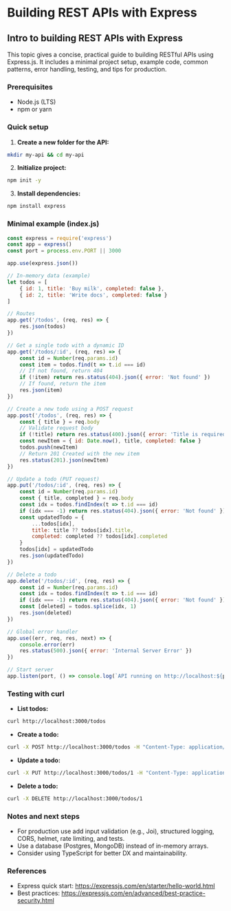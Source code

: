 # Building REST APIs with Express

## Intro to building REST APIs with Express

This topic gives a concise, practical guide to building RESTful APIs using Express.js. It includes a minimal project setup, example code, common patterns, error handling, testing, and tips for production.

### Prerequisites
- Node.js (LTS)
- npm or yarn

### Quick setup

1. **Create a new folder for the API:**
```bash
mkdir my-api && cd my-api
```

2. **Initialize project:**
```bash
npm init -y
```

3. **Install dependencies:**
```bash
npm install express
```

### Minimal example (index.js)
```js
const express = require('express')
const app = express()
const port = process.env.PORT || 3000

app.use(express.json())

// In-memory data (example)
let todos = [
    { id: 1, title: 'Buy milk', completed: false },
    { id: 2, title: 'Write docs', completed: false }
]

// Routes
app.get('/todos', (req, res) => {
    res.json(todos)
})

// Get a single todo with a dynamic ID
app.get('/todos/:id', (req, res) => {
    const id = Number(req.params.id)
    const item = todos.find(t => t.id === id)
    // If not found, return 404
    if (!item) return res.status(404).json({ error: 'Not found' })
    // If found, return the item
    res.json(item)
})

// Create a new todo using a POST request
app.post('/todos', (req, res) => {
    const { title } = req.body
    // Validate request body
    if (!title) return res.status(400).json({ error: 'Title is required' })
    const newItem = { id: Date.now(), title, completed: false }
    todos.push(newItem)
    // Return 201 Created with the new item
    res.status(201).json(newItem)
})

// Update a todo (PUT request)
app.put('/todos/:id', (req, res) => {
    const id = Number(req.params.id)
    const { title, completed } = req.body
    const idx = todos.findIndex(t => t.id === id)
    if (idx === -1) return res.status(404).json({ error: 'Not found' })
    const updatedTodo = {
        ...todos[idx],
        title: title ?? todos[idx].title,
        completed: completed ?? todos[idx].completed
    }
    todos[idx] = updatedTodo
    res.json(updatedTodo)
})

// Delete a todo
app.delete('/todos/:id', (req, res) => {
    const id = Number(req.params.id)
    const idx = todos.findIndex(t => t.id === id)
    if (idx === -1) return res.status(404).json({ error: 'Not found' })
    const [deleted] = todos.splice(idx, 1)
    res.json(deleted)
})

// Global error handler
app.use((err, req, res, next) => {
    console.error(err)
    res.status(500).json({ error: 'Internal Server Error' })
})

// Start server
app.listen(port, () => console.log(`API running on http://localhost:${port}`))
```

### Testing with curl

- **List todos:**
```bash
curl http://localhost:3000/todos
```

- **Create a todo:**
```bash
curl -X POST http://localhost:3000/todos -H "Content-Type: application/json" -d '{"title":"New task"}'
```

- **Update a todo:**
```bash
curl -X PUT http://localhost:3000/todos/1 -H "Content-Type: application/json" -d '{"completed":true}'
```

- **Delete a todo:**
```bash
curl -X DELETE http://localhost:3000/todos/1
```

### Notes and next steps

- For production use add input validation (e.g., Joi), structured logging, CORS, helmet, rate limiting, and tests.
- Use a database (Postgres, MongoDB) instead of in-memory arrays.
- Consider using TypeScript for better DX and maintainability.

### References
- Express quick start: https://expressjs.com/en/starter/hello-world.html
- Best practices: https://expressjs.com/en/advanced/best-practice-security.html